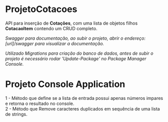 # ProjetoCotacoes #
API para inserção de **Cotações**, com uma lista de objetos filhos **CotacaoItem** contendo um CRUD completo.

*Swagger para documentação, ao subir o projeto, abrir o endereço: [url]/swagger para visualizar a documentação.*

*Utilizado Migrations para criação do banco de dados, antes de subir o projeto é necessário rodar 'Update-Package' no Package Manager Console.*


# Projeto Console Application #
1 - Método que define se a lista de entrada possui apenas números impares e retorna o resultado no console.  
2 - Método que Remove caracteres duplicados em sequência de uma lista de strings.  
